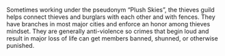 Sometimes working under the pseudonym “Plush Skies”, the thieves guild helps connect thieves and burglars with each other and with fences. They have branches in most major cities and enforce an honor among thieves mindset. They are generally anti-violence so crimes that begin loud and result in major loss of life can get members banned, shunned, or otherwise punished. 
